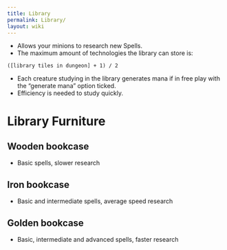 ```yaml
---
title: Library
permalink: Library/
layout: wiki
---
```


-   Allows your minions to research new Spells.
-   The maximum amount of technologies the library can store is:

`([library tiles in dungeon] + 1) / 2`

-   Each creature studying in the library generates mana if in free play
    with the “generate mana” option ticked.
-   Efficiency is needed to study quickly.

Library Furniture
=================

Wooden bookcase
---------------

-   Basic spells, slower research

Iron bookcase
-------------

-   Basic and intermediate spells, average speed research

Golden bookcase
---------------

-   Basic, intermediate and advanced spells, faster research

